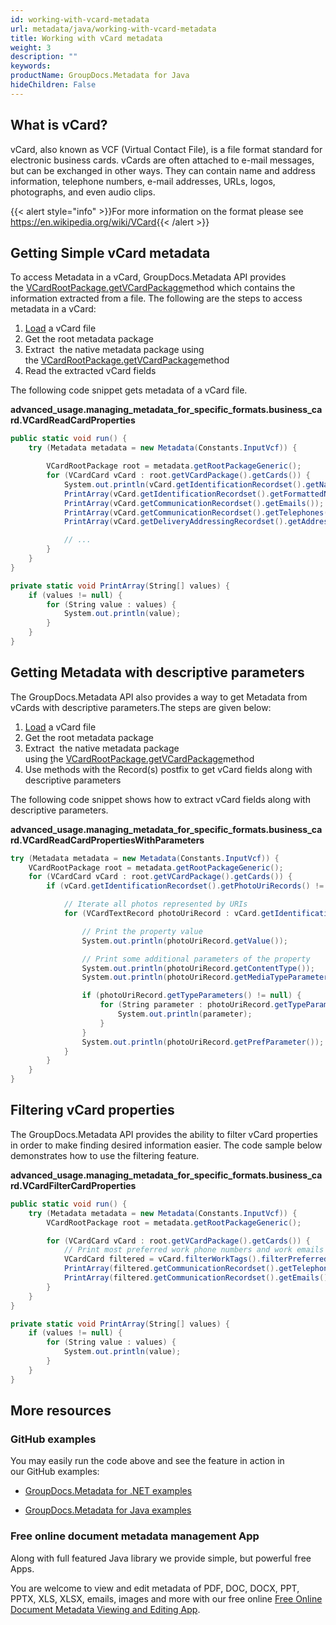 ```yaml
---
id: working-with-vcard-metadata
url: metadata/java/working-with-vcard-metadata
title: Working with vCard metadata
weight: 3
description: ""
keywords: 
productName: GroupDocs.Metadata for Java
hideChildren: False
---
```

## What is vCard?

vCard, also known as VCF (Virtual Contact File), is a file format standard for electronic business cards. vCards are often attached to e-mail messages, but can be exchanged in other ways. They can contain name and address information, telephone numbers, e-mail addresses, URLs, logos, photographs, and even audio clips.

{{< alert style="info" >}}For more information on the format please see https://en.wikipedia.org/wiki/VCard{{< /alert >}}

## Getting Simple vCard metadata

To access Metadata in a vCard, GroupDocs.Metadata API provides the [VCardRootPackage.getVCardPackage](https://apireference.groupdocs.com/metadata/java/com.groupdocs.metadata.core/VCardRootPackage#getVCardPackage())method which contains the information extracted from a file. The following are the steps to access metadata in a vCard:

1.  [Load](Loading%2Bfiles.html) a vCard file
2.  Get the root metadata package
3.  Extract  the native metadata package using the [VCardRootPackage.getVCardPackage](https://apireference.groupdocs.com/metadata/java/com.groupdocs.metadata.core/VCardRootPackage#getVCardPackage())method
4.  Read the extracted vCard fields

The following code snippet gets metadata of a vCard file.

**advanced\_usage.managing\_metadata\_for\_specific\_formats.business\_card.VCardReadCardProperties**

```csharp
public static void run() {
	try (Metadata metadata = new Metadata(Constants.InputVcf)) {

		VCardRootPackage root = metadata.getRootPackageGeneric();
		for (VCardCard vCard : root.getVCardPackage().getCards()) {
			System.out.println(vCard.getIdentificationRecordset().getName());
			PrintArray(vCard.getIdentificationRecordset().getFormattedNames());
			PrintArray(vCard.getCommunicationRecordset().getEmails());
			PrintArray(vCard.getCommunicationRecordset().getTelephones());
			PrintArray(vCard.getDeliveryAddressingRecordset().getAddresses());

			// ...
		}
	}
}

private static void PrintArray(String[] values) {
	if (values != null) {
		for (String value : values) {
			System.out.println(value);
		}
	}
}
```

## Getting Metadata with descriptive parameters

The GroupDocs.Metadata API also provides a way to get Metadata from vCards with descriptive parameters.The steps are given below:

1.  [Load](Loading%2Bfiles.html) a vCard file
2.  Get the root metadata package
3.  Extract  the native metadata package using [t](https://apireference.groupdocs.com/net/metadata/groupdocs.metadata.formats.businesscard/vcardrootpackage/properties/vcardpackage)he [VCardRootPackage.getVCardPackage](https://apireference.groupdocs.com/metadata/java/com.groupdocs.metadata.core/VCardRootPackage#getVCardPackage())method
4.  Use methods with the Record(s) postfix to get vCard fields along with descriptive parameters

The following code snippet shows how to extract vCard fields along with descriptive parameters.

**advanced\_usage.managing\_metadata\_for\_specific\_formats.business\_card.VCardReadCardPropertiesWithParameters**

```csharp
try (Metadata metadata = new Metadata(Constants.InputVcf)) {
	VCardRootPackage root = metadata.getRootPackageGeneric();
	for (VCardCard vCard : root.getVCardPackage().getCards()) {
		if (vCard.getIdentificationRecordset().getPhotoUriRecords() != null) {

			// Iterate all photos represented by URIs
			for (VCardTextRecord photoUriRecord : vCard.getIdentificationRecordset().getPhotoUriRecords()) {

				// Print the property value
				System.out.println(photoUriRecord.getValue());

				// Print some additional parameters of the property
				System.out.println(photoUriRecord.getContentType());
				System.out.println(photoUriRecord.getMediaTypeParameter());

				if (photoUriRecord.getTypeParameters() != null) {
					for (String parameter : photoUriRecord.getTypeParameters()) {
						System.out.println(parameter);
					}
				}
				System.out.println(photoUriRecord.getPrefParameter());
			}
		}
	}
}
```

## Filtering vCard properties

The GroupDocs.Metadata API provides the ability to filter vCard properties in order to make finding desired information easier. The code sample below demonstrates how to use the filtering feature.

**advanced\_usage.managing\_metadata\_for\_specific\_formats.business\_card.VCardFilterCardProperties**

```csharp
public static void run() {
	try (Metadata metadata = new Metadata(Constants.InputVcf)) {
		VCardRootPackage root = metadata.getRootPackageGeneric();

		for (VCardCard vCard : root.getVCardPackage().getCards()) {
			// Print most preferred work phone numbers and work emails
			VCardCard filtered = vCard.filterWorkTags().filterPreferred();
			PrintArray(filtered.getCommunicationRecordset().getTelephones());
			PrintArray(filtered.getCommunicationRecordset().getEmails());
		}
	}
}

private static void PrintArray(String[] values) {
	if (values != null) {
		for (String value : values) {
			System.out.println(value);
		}
	}
}
```

## More resources

### GitHub examples

You may easily run the code above and see the feature in action in our GitHub examples:

*   [GroupDocs.Metadata for .NET examples](https://github.com/groupdocs-metadata/GroupDocs.Metadata-for-.NET)
    
*   [GroupDocs.Metadata for Java examples](https://github.com/groupdocs-metadata/GroupDocs.Metadata-for-Java)
    

### Free online document metadata management App

Along with full featured Java library we provide simple, but powerful free Apps.

You are welcome to view and edit metadata of PDF, DOC, DOCX, PPT, PPTX, XLS, XLSX, emails, images and more with our free online [Free Online Document Metadata Viewing and Editing App](https://products.groupdocs.app/metadata).
